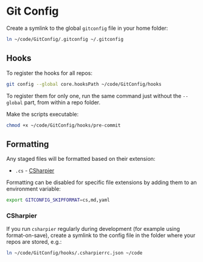 # Git Config

Create a symlink to the global `gitconfig` file in your home folder:

```bash
ln ~/code/GitConfig/.gitconfig ~/.gitconfig
```

## Hooks

To register the hooks for all repos:

```bash
git config --global core.hooksPath ~/code/GitConfig/hooks
```

To register them for only one, run the same command just without the `--global` part, from within a repo folder.

Make the scripts executable:

```bash
chmod +x ~/code/GitConfig/hooks/pre-commit
```

## Formatting

Any staged files will be formatted based on their extension:

- `.cs` - [CSharpier](https://csharpier.com/)

Formatting can be disabled for specific file extensions by adding them to an environment variable:

```bash
export GITCONFIG_SKIPFORMAT=cs,md,yaml
```

### CSharpier

If you run `csharpier` regularly during development (for example using format-on-save), create a symlink to the config file in the folder where your repos are stored, e.g.:

```bash
ln ~/code/GitConfig/hooks/.csharpierrc.json ~/code
```
